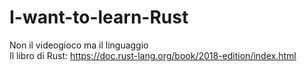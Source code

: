 # I-want-to-learn-Rust
Non il videogioco ma il linguaggio </br>
Il libro di Rust: https://doc.rust-lang.org/book/2018-edition/index.html
